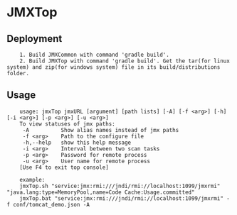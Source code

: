 JMXTop
=====
Deployment
------
        1. Build JMXCommon with command 'gradle build'.
        2. Build JMXTop with command 'gradle build'. Get the tar(for linux system) and zip(for windows system) file in its build/distributions folder.
Usage
------
        usage: jmxTop jmxURL [argument] [path lists] [-A] [-f <arg>] [-h] [-i <arg>] [-p <arg>] [-u <arg>]
        To view statuses of jmx paths:
         -A          Show alias names instead of jmx paths
         -f <arg>    Path to the configure file
         -h,--help   show this help message
         -i <arg>    Interval between two scan tasks
         -p <arg>    Password for remote process
         -u <arg>    User name for remote process
        [Use F4 to exit top console]

        example:
        jmxTop.sh "service:jmx:rmi:///jndi/rmi://localhost:1099/jmxrmi" "java.lang:type=MemoryPool,name=Code Cache:Usage.committed"
        jmxTop.bat "service:jmx:rmi:///jndi/rmi://localhost:1099/jmxrmi" -f conf/tomcat_demo.json -A

